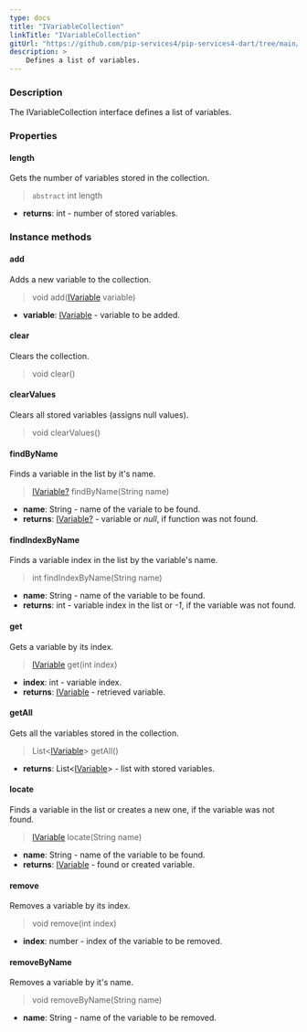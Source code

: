 ```yaml
---
type: docs
title: "IVariableCollection"
linkTitle: "IVariableCollection"
gitUrl: "https://github.com/pip-services4/pip-services4-dart/tree/main/pip-services4-expressions-dart"
description: > 
    Defines a list of variables.
---
```


### Description

The IVariableCollection interface defines a list of variables.


### Properties

#### length
Gets the number of variables stored in the collection.
> `abstract` int length

- **returns**: int - number of stored variables.


### Instance methods

#### add
Adds a new variable to the collection.

> void add([IVariable](../ivariable) variable)

- **variable**: [IVariable](../ivariable) - variable to be added.


#### clear
Clears the collection.

> void clear()


#### clearValues
Clears all stored variables (assigns null values).

> void clearValues()


#### findByName
Finds a variable in the list by it's name.

> [IVariable?](../ivariable) findByName(String name)

- **name**: String - name of the variale to be found.
- **returns**: [IVariable?](../ivariable) - variable or *null*, if function was not found.

#### findIndexByName
Finds a variable index in the list by the variable's name. 

> int findIndexByName(String name)

- **name**: String - name of the variable to be found.
- **returns**: int - variable index in the list or *-1*, if the variable was not found.


#### get
Gets a variable by its index.

> [IVariable](../ivariable) get(int index)

- **index**: int - variable index.
- **returns**: [IVariable](../ivariable) - retrieved variable.

#### getAll
Gets all the variables stored in the collection.

> List<[IVariable](../ivariable)> getAll()
- **returns**: List<[IVariable](../ivariable)> - list with stored variables.

#### locate
Finds a variable in the list or creates a new one, if the variable was not found.

> [IVariable](../ivariable) locate(String name)

- **name**: String - name of the variable to be found.
- **returns**: [IVariable](../ivariable) - found or created variable.

#### remove
Removes a variable by its index.

> void remove(int index)

- **index**: number - index of the variable to be removed.

#### removeByName
Removes a variable by it's name.

> void removeByName(String name)

- **name**: String - name of the variable to be removed.
